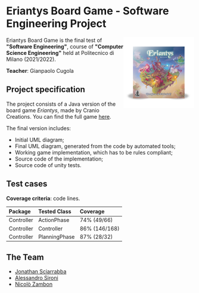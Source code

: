 # Eriantys Board Game - Software Engineering Project

<img src="https://raw.githubusercontent.com/nicolozambon/ing-sw-2022-sciarrabba-sironi-zambon/master/src/main/resources/assets/gui/images/Eriantys_Scatola.png?token=GHSAT0AAAAAABV6XEHJJKE2UVVMDDL6PEGCYVV22XA" width="190" align="right" />

Eriantys Board Game is the final test of **"Software Engineering"**, course of **"Computer Science Engineering"** held at Politecnico di Milano (2021/2022).

**Teacher**: Gianpaolo Cugola

## Project specification
The project consists of a Java version of the board game *Eriantys*, made by Cranio Creations. You can find the full game [here](https://www.craniocreations.it/prodotto/eriantys/).

The final version includes:
* Initial UML diagram;
* Final UML diagram, generated from the code by automated tools;
* Working game implementation, which has to be rules compliant;
* Source code of the implementation;
* Source code of unity tests.

## Test cases

**Coverage criteria**: code lines.

| Package    | Tested Class  | Coverage      |
|:-----------|:--------------|:--------------|
| Controller | ActionPhase   | 74% (49/66)   |
| Controller | Controller    | 86% (146/168) |
| Controller | PlanningPhase | 87% (28/32)   |

## The Team
* [Jonathan Sciarrabba](https://github.com/jonnysciar)
* [Alessandro Sironi](https://github.com/alessandrosironi)
* [Nicolò Zambon](https://github.com/nicolozambon)